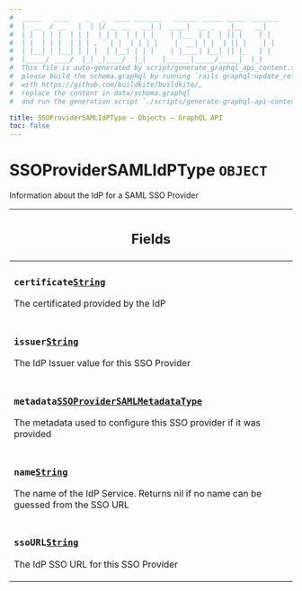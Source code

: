 ```yaml
---
#  _____   ____    _   _  ____ _______   ______ _____ _____ _______
#  |  __  / __   |  | |/ __ __   __| |  ____|  __ _   _|__   __|
#  | |  | | |  | | |  | | |  | | | |    | |__  | |  | || |    | |
#  | |  | | |  | | | . ` | |  | | | |    |  __| | |  | || |    | |
#  | |__| | |__| | | |  | |__| | | |    | |____| |__| || |_   | |
#  |_____/ ____/  |_| _|____/  |_|    |______|_____/_____|  |_|
#  This file is auto-generated by script/generate_graphql_api_content.sh,
#  please build the schema.graphql by running `rails graphql:update_reference_schema`
#  with https://github.com/buildkite/buildkite/,
#  replace the content in data/schema.graphql
#  and run the generation script `./scripts/generate-graphql-api-content.sh`.

title: SSOProviderSAMLIdPType – Objects – GraphQL API
toc: false
---
```


<!-- vale off -->
<h1 class="has-pills" data-algolia-exclude>
  SSOProviderSAMLIdPType
  <span class="pill pill--object pill--normal-case pill--large"><code>OBJECT</code></span>
</h1>
<!-- vale on -->

Information about the IdP for a SAML SSO Provider

<table class="responsive-table responsive-table--single-column-rows">
  <thead>
    <th>
      <h2 data-algolia-exclude>Fields</h2>
    </th>
  </thead>
  <tbody>
    <tr><td><h3 class="is-small has-pills"><code>certificate</code><a href="/docs/apis/graphql/schemas/scalar/string" class="pill pill--scalar pill--normal-case pill--medium" title="Go to SCALAR String"><code>String</code></a></h3><p>The certificated provided by the IdP</p></td></tr><tr><td><h3 class="is-small has-pills"><code>issuer</code><a href="/docs/apis/graphql/schemas/scalar/string" class="pill pill--scalar pill--normal-case pill--medium" title="Go to SCALAR String"><code>String</code></a></h3><p>The IdP Issuer value for this SSO Provider</p></td></tr><tr><td><h3 class="is-small has-pills"><code>metadata</code><a href="/docs/apis/graphql/schemas/object/ssoprovidersamlmetadatatype" class="pill pill--object pill--normal-case pill--medium" title="Go to OBJECT SSOProviderSAMLMetadataType"><code>SSOProviderSAMLMetadataType</code></a></h3><p>The metadata used to configure this SSO provider if it was provided</p></td></tr><tr><td><h3 class="is-small has-pills"><code>name</code><a href="/docs/apis/graphql/schemas/scalar/string" class="pill pill--scalar pill--normal-case pill--medium" title="Go to SCALAR String"><code>String</code></a></h3><p>The name of the IdP Service. Returns nil if no name can be guessed from the SSO URL</p></td></tr><tr><td><h3 class="is-small has-pills"><code>ssoURL</code><a href="/docs/apis/graphql/schemas/scalar/string" class="pill pill--scalar pill--normal-case pill--medium" title="Go to SCALAR String"><code>String</code></a></h3><p>The IdP SSO URL for this SSO Provider</p></td></tr>
  </tbody>
</table>
